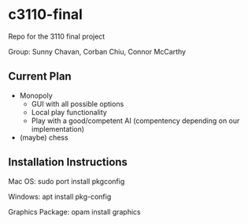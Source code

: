 # c3110-final
Repo for the 3110 final project

Group: Sunny Chavan, Corban Chiu, Connor McCarthy

## Current Plan
- Monopoly
  - GUI with all possible options
  - Local play functionality
  - Play with a good/competent AI (compentency depending on our implementation)
- (maybe) chess

## Installation Instructions
Mac OS: sudo port install pkgconfig

Windows: apt install pkg-config

Graphics Package: opam install graphics
